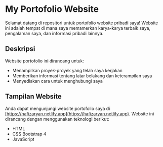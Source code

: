# My Portofolio Website

Selamat datang di repositori untuk portofolio website pribadi saya! Website ini adalah tempat di mana saya memamerkan karya-karya terbaik saya, pengalaman saya, dan informasi pribadi lainnya. 

## Deskripsi

Website portofolio ini dirancang untuk:

- Menampilkan proyek-proyek yang telah saya kerjakan
- Memberikan informasi tentang latar belakang dan keterampilan saya
- Menyediakan cara untuk menghubungi saya

## Tampilan Website

Anda dapat mengunjungi website portofolio saya di [https://hafizaryan.netlify.app](https://hafizaryan.netlify.app). Website ini dirancang dengan menggunakan teknologi berikut:

- HTML
- CSS Bootstrap 4
- JavaScript
